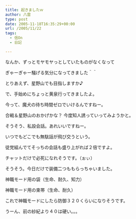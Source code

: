 ```yaml
---
title: 起きましたｗ
author: 八雲
type: post
date: 2005-11-18T16:35:29+00:00
url: /2005/11/22
tags:
  - 信On
  - 日記

---
```

なんか、ずっとモヤモヤっとしていたものがなくなって
  
ぎゃーぎゃー騒げる気分になってきました＾＾
  
とりあえず、星野山でも目指しますか♪
  
で、手始めにちょっと黄泉行ってきましたよ。
  
今って、魔犬の待ち時間ゼロでいけるんですねー。
  
合戦＆星野山のおかげかな？ 今度知人誘っていってみようかと。
	  
そうそう、私設会話。あれいいですねー。
  
いつでもどこでも無駄話が飛び交うという。
  
徒党組んでてそっちの会話も盛り上がれば２倍ですよ。
  
チャットだけで必死になれそうです。（ぉぃ）
	  
そうそう。今日だけで装備二つももらっちゃいました。
  
神職モード用の袋（生命、耐久、知力）
  
神職モード用の束帯（生命、耐久）
  
これで神職モードにしたら防御３２０くらいになりそうです。
  
うーん、前の紗紀より４０は硬い。。。
